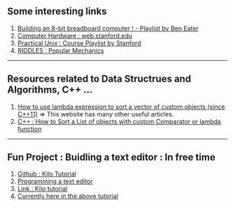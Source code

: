 ## Some interesting links
1. [Building an 8-bit breadboard computer ! - Playlist by Ben Eater](https://www.youtube.com/playlist?list=PLowKtXNTBypGqImE405J2565dvjafglHU)
2. [Computer Hardware : web.stanford.edu](https://web.stanford.edu/class/cs101/hardware-1.html)
3. [Practical Unix : Course  Playlist by Stanford](https://www.youtube.com/playlist?list=PLAn5BRyzQEf9VoK8gRKp8Z0LGME6fISaE)
4. [RIDDLES : Popular Mechanics](https://www.popularmechanics.com/riddles-logic-puzzles/)


---
## Resources related to Data Structrues and Algorithms, C++ ...
1. [How to use lambda expression to sort a vector of custom objects (since C++11)](https://www.walletfox.com/course/sortvectorofcustomobjects11.php) => This website has many other useful articles.
2. [C++ : How to Sort a List of objects with custom Comparator or lambda function](https://thispointer.com/c-how-to-sort-a-list-of-objects-with-custom-comparator-or-lambda-function/)

---

## Fun Project : Buidling a text editor : In free time
1. [Github : Kilo Tutorial](https://github.com/snaptoken/kilo-tutorial)
2. [Programming a text editor](https://www.youtube.com/watch?v=TrR-suFO4to&list=PLWZxDaGQjf0sgrCJXH-OjMQQUcQlFcUsP)
3. [Link : Kilo tutorial](https://viewsourcecode.org/snaptoken/kilo/index.html)
4. [Currently here in the above tutorial](https://viewsourcecode.org/snaptoken/kilo/02.enteringRawMode.html#disable-raw-mode-at-exit)
<!-- [Antirez : Person behind Kilo text-editor - announces the project](http://antirez.com/news/108 -->
